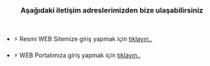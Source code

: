 ### <div align="center">Aşağıdaki iletişim adreslerimizden bize ulaşabilirsiniz</div>  
  <br>

- ⚡ Resmi WEB Sitemize giriş yapmak için [tıklayın..](https://alfa200iptv.com)  
  

- ⚡ WEB Portalımıza giriş yapmak için [tıklayın..](https://w100p.com)  
